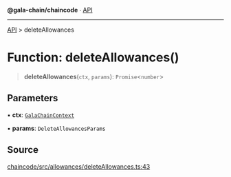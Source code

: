 **@gala-chain/chaincode** ∙ [API](../exports.md)

***

[API](../exports.md) > deleteAllowances

# Function: deleteAllowances()

> **deleteAllowances**(`ctx`, `params`): `Promise`\<`number`\>

## Parameters

▪ **ctx**: [`GalaChainContext`](../classes/GalaChainContext.md)

▪ **params**: `DeleteAllowancesParams`

## Source

[chaincode/src/allowances/deleteAllowances.ts:43](https://github.com/GalaChain/sdk/blob/bcbbb18/chaincode/src/allowances/deleteAllowances.ts#L43)
